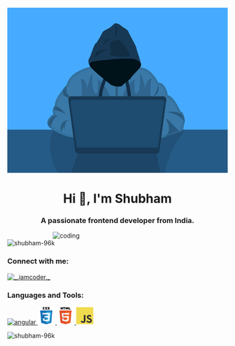 ![logo](https://github.com/Shubham-96k/Shubham-96k/blob/main/Github.png)
<h1 align="center">Hi 👋, I'm Shubham</h1>
<h3 align="center">A passionate frontend developer from India.</h3>
<img align="right" alt="coding" width="400" src="https://media.tenor.com/_DOBjnGspYAAAAAC/code-coding.gif">

<p align="left"> <img src="https://komarev.com/ghpvc/?username=shubham-96k&label=Profile%20views&color=0e75b6&style=flat" alt="shubham-96k" /> </p>

<h3 align="left">Connect with me:</h3>
<p align="left">
<a href="https://www.instagram.com/_shubhamshilvane_/" target="blank"><img align="center" src="https://raw.githubusercontent.com/rahuldkjain/github-profile-readme-generator/master/src/images/icons/Social/instagram.svg" alt="_.iamcoder._" height="30" width="40" /></a>
</p>

<h3 align="left">Languages and Tools:</h3>
<p align="left"> <a href="https://angular.io" target="_blank" rel="noreferrer"> <img src="https://angular.io/assets/images/logos/angular/angular.svg" alt="angular" width="40" height="40"/> </a> <a href="https://www.w3schools.com/css/" target="_blank" rel="noreferrer"> <img src="https://raw.githubusercontent.com/devicons/devicon/master/icons/css3/css3-original-wordmark.svg" alt="css3" width="40" height="40"/> </a> <a href="https://www.w3.org/html/" target="_blank" rel="noreferrer"> <img src="https://raw.githubusercontent.com/devicons/devicon/master/icons/html5/html5-original-wordmark.svg" alt="html5" width="40" height="40"/> </a> <a href="https://developer.mozilla.org/en-US/docs/Web/JavaScript" target="_blank" rel="noreferrer"> <img src="https://raw.githubusercontent.com/devicons/devicon/master/icons/javascript/javascript-original.svg" alt="javascript" width="40" height="40"/> </a> </p>

<p><img align="left" src="https://github-readme-stats.vercel.app/api/top-langs?username=shubham-96k&show_icons=true&locale=en&layout=compact" alt="shubham-96k" /></p>
